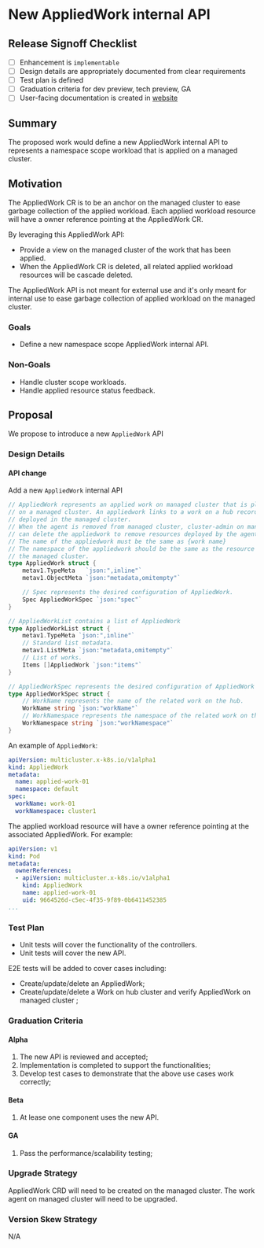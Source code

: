 # New AppliedWork internal API

## Release Signoff Checklist

- [ ] Enhancement is `implementable`
- [ ] Design details are appropriately documented from clear requirements
- [ ] Test plan is defined
- [ ] Graduation criteria for dev preview, tech preview, GA
- [ ] User-facing documentation is created in [website](https://github.com/kubernetes-sigs/work-api)

## Summary

The proposed work would define a new AppliedWork internal API to represents a namespace scope workload that is applied on a managed cluster.

## Motivation

The AppliedWork CR is to be an anchor on the managed cluster to ease garbage collection of the applied workload.
Each applied workload resource will have a owner reference pointing at the AppliedWork CR.

By leveraging this AppliedWork API:
- Provide a view on the managed cluster of the work that has been applied.
- When the AppliedWork CR is deleted, all related applied workload resources will be cascade deleted.

The AppliedWork API is not meant for external use and it's only meant for internal use to ease garbage collection of applied workload on the managed cluster.

### Goals

- Define a new namespace scope AppliedWork internal API.

### Non-Goals

- Handle cluster scope workloads.
- Handle applied resource status feedback.

## Proposal

We propose to introduce a new `AppliedWork` API 

### Design Details

#### API change  

Add a new `AppliedWork` internal API  

```go
// AppliedWork represents an applied work on managed cluster that is placed
// on a managed cluster. An appliedwork links to a work on a hub recording resources
// deployed in the managed cluster.
// When the agent is removed from managed cluster, cluster-admin on managed cluster
// can delete the appliedwork to remove resources deployed by the agent.
// The name of the appliedwork must be the same as {work name}
// The namespace of the appliedwork should be the same as the resource applied on
// the managed cluster.
type AppliedWork struct {
	metav1.TypeMeta   `json:",inline"`
	metav1.ObjectMeta `json:"metadata,omitempty"`

	// Spec represents the desired configuration of AppliedWork.
	Spec AppliedWorkSpec `json:"spec"`
}

// AppliedWorkList contains a list of AppliedWork
type AppliedWorkList struct {
	metav1.TypeMeta `json:",inline"`
	// Standard list metadata.
	metav1.ListMeta `json:"metadata,omitempty"`
	// List of works.
	Items []AppliedWork `json:"items"`
}

// AppliedWorkSpec represents the desired configuration of AppliedWork
type AppliedWorkSpec struct {
	// WorkName represents the name of the related work on the hub.
	WorkName string `json:"workName"`
	// WorkNamespace represents the namespace of the related work on the hub.
	WorkNamespace string `json:"workNamespace"`
}
```

An example of `AppliedWork`:

```yaml
apiVersion: multicluster.x-k8s.io/v1alpha1
kind: AppliedWork
metadata:
  name: applied-work-01
  namespace: default
spec:
  workName: work-01
  workNamespace: cluster1
```

The applied workload resource will have a owner reference pointing at the associated AppliedWork. For example:

```yaml
apiVersion: v1
kind: Pod
metadata:
  ownerReferences:
  - apiVersion: multicluster.x-k8s.io/v1alpha1
    kind: AppliedWork
    name: applied-work-01
    uid: 9664526d-c5ec-4f35-9f89-0b6411452385
...
```

### Test Plan

- Unit tests will cover the functionality of the controllers.
- Unit tests will cover the new API.

E2E tests will be added to cover cases including:
- Create/update/delete an AppliedWork;
- Create/update/delete a Work on hub cluster and verify AppliedWork on managed cluster ;

### Graduation Criteria

#### Alpha
1. The new API is reviewed and accepted;
2. Implementation is completed to support the functionalities;
3. Develop test cases to demonstrate that the above use cases work correctly;

#### Beta
1. At lease one component uses the new API.

#### GA
1. Pass the performance/scalability testing;

### Upgrade Strategy
AppliedWork CRD will need to be created on the managed cluster. The work agent on managed cluster will need to be upgraded.

### Version Skew Strategy
N/A
